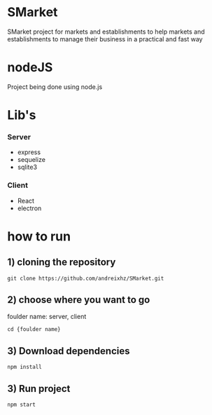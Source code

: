 # SMarket
SMarket project for markets and establishments to help markets and establishments to manage their business in a practical and fast way

# nodeJS
Project being done using node.js 

# Lib's

### Server
+ express
+ sequelize
+ sqlite3

### Client
+ React
+ electron

# how to run
## 1) cloning the repository
```
git clone https://github.com/andreixhz/SMarket.git
```
## 2) choose where you want to go
foulder name: server, client
``` 
cd {foulder name}
```
## 3) Download dependencies
```
npm install
```
## 3) Run project
```
npm start
```